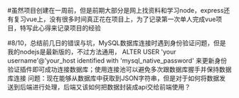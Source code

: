 #虽然项目创建在一周前，但是前期大部分是网上找资料和学习node，express还有复习vue上，没有很多时间真正花在项目上，为了记录第一次单人完成vue项目，特写此心得来记录项目的经验

#8/10，总结前几日的错误与坑，MySQL数据库连接时遇到身份验证问题，但是我的nodejs是最新版的，不过方法通用，
ALTER USER 'your username'@'your_host identified with 'mysql_native_password' 来更新身份验证插件即可成功连接数据库；使用连接池可以避免多次跟数据库握手并保持数据库连接
问题：现在能够从数据库中获取到JSON字符串，但是对于如何将数据发送到后端进行处理，后端又该如何把数据封装成api交给前端使用？
